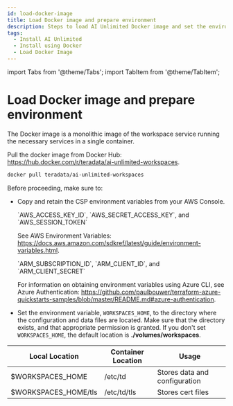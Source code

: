 ```yaml
---
id: load-docker-image
title: Load Docker image and prepare environment
description: Steps to load AI Unlimited Docker image and set the environment
tags:
  - Install AI Unlimited
  - Install using Docker
  - Load Docker Image
---
```

import Tabs from '@theme/Tabs';
import TabItem from '@theme/TabItem';

# Load Docker image and prepare environment

The Docker image is a monolithic image of the workspace service running the necessary services in a single container.

Pull the docker image from Docker Hub: https://hub.docker.com/r/teradata/ai-unlimited-workspaces.

```bash title="Docker Pull Command"
docker pull teradata/ai-unlimited-workspaces
```
Before proceeding, make sure to:

- Copy and retain the CSP environment variables from your AWS Console. 

  <Tabs>
  <TabItem value="aws" label="AWS" default>
    `AWS_ACCESS_KEY_ID`, `AWS_SECRET_ACCESS_KEY`, and `AWS_SESSION_TOKEN`

    See AWS Environment Variables: https://docs.aws.amazon.com/sdkref/latest/guide/environment-variables.html.

  </TabItem>
  <TabItem value="azure" label="Azure">
    `ARM_SUBSCRIPTION_ID`, `ARM_CLIENT_ID`, and `ARM_CLIENT_SECRET`

    For information on obtaining environment variables using Azure CLI, see Azure Authentication: https://github.com/paulbouwer/terraform-azure-quickstarts-samples/blob/master/README.md#azure-authentication.
  </TabItem>
  </Tabs>

- Set the environment variable, `WORKSPACES_HOME`, to the directory where the configuration and data files are located. Make sure that the directory exists, and that appropriate permission is granted. If you don't set `WORKSPACES_HOME`, the default location is **./volumes/workspaces**.

| Local Location | Container Location | Usage |
|----------------|--------------------|-------|
| $WORKSPACES_HOME | /etc/td | Stores data and configuration |
| $WORKSPACES_HOME/tls | /etc/td/tls | Stores cert files |




